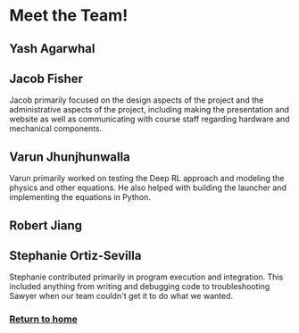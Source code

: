 # Meet the Team!

## Yash Agarwhal

## Jacob Fisher

Jacob primarily focused on the design aspects of the project and the administrative aspects of the project, including making the presentation and website as well as  communicating with course staff regarding hardware and mechanical components.

## Varun Jhunjhunwalla

Varun primarily worked on testing the Deep RL approach and modeling the physics and other equations. He also helped with building the launcher and implementing the equations in Python.

## Robert Jiang

## Stephanie Ortiz-Sevilla

Stephanie contributed primarily in program execution and integration. This included anything from writing and debugging code to troubleshooting Sawyer when our team couldn't get it to do what we wanted. 

### [Return to home](index.md)
